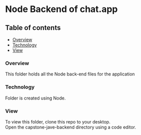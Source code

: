 # Node Backend of chat.app
## Table of contents
* [Overview](#overview)
* [Technology](#technology)
* [View](#view)


### Overview
This folder holds all the Node back-end files for the application


### Technology
Folder is created using Node.


### View 
To view this folder, clone this repo to your desktop.<br />
Open the capstone-jave-backend directory using a code editor.<br />
